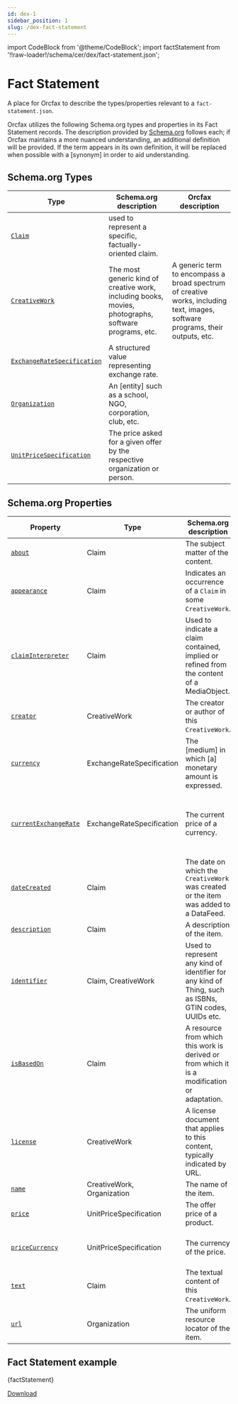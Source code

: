```yaml
---
id: dex-1
sidebar_position: 1
slug: /dex-fact-statement
---
```


import CodeBlock from '@theme/CodeBlock';
import factStatement from '!!raw-loader!/schema/cer/dex/fact-statement.json';

# Fact Statement

A place for Orcfax to describe the types/properties relevant to a
`fact-statement.json`.

Orcfax utilizes the following Schema.org types and properties in its Fact
Statement records. The description provided by [Schema.org][schema-1]
follows each; if Orcfax maintains a more nuanced understanding, an additional
definition will be provided. If the term appears in its own definition, it will
be replaced when possible with a \[synonym\] in order to aid understanding.

[schema-1]: https://schema.org/

## Schema.org Types

| Type     | Schema.org description     | Orcfax description     |
| -------- | ---------------------------| ---------------------- |
| [`Claim`][type-1] | used to represent a specific, factually-oriented claim.|  |
| [`CreativeWork`][type-2] | The most generic kind of creative work, including books, movies, photographs, software programs, etc.| A generic term to encompass a broad spectrum of creative works, including text, images, software programs, their outputs, etc.|
| [`ExchangeRateSpecification`][type-3] | A structured value representing exchange rate.|  |
| [`Organization`][type-4] | An \[entity\] such as a school, NGO, corporation, club, etc.|  |
| [`UnitPriceSpecification`][type-5] | The price asked for a given offer by the respective organization or person.|  |

[type-1]: https://schema.org/Claim
[type-2]: https://schema.org/CreativeWork
[type-3]: https://schema.org/ExchangeRateSpecification
[type-4]: https://schema.org/Organization
[type-5]: https://schema.org/UnitPriceSpecification

## Schema.org Properties

| Property     | Type     | Schema.org description     | Orcfax definition     |
| ------------ | -------- | ---------------------------| --------------------- |
| [`about`][prop-1] | Claim     | The subject matter of the content.|  |
| [`appearance`][prop-2] | Claim     | Indicates an occurrence of a `Claim` in some `CreativeWork`.|  |
| [`claimInterpreter`][prop-3] | Claim     | Used to indicate a claim contained, implied or refined from the content of a MediaObject.| An entity that has derived a `Claim`, implied or refined from, the content of one or more `MediaObjects`.|
| [`creator`][prop-4] | CreativeWork     | The creator or author of this `CreativeWork`.|  |
| [`currency`][prop-5] | ExchangeRateSpecification     | The \[medium\] in which \[a\] monetary amount is expressed.|  |
| [`currentExchangeRate`][prop-6] | ExchangeRateSpecification     | The current price of a currency.| The current value of the quote currency against a base currency.|
| [`dateCreated`][prop-7] | Claim     | The date on which the `CreativeWork` was created or the item was added to a DataFeed.|  |
| [`description`][prop-8] | Claim     | A description of the item.|  |
| [`identifier`][prop-9] | Claim, CreativeWork     | Used to represent any kind of identifier for any kind of Thing, such as ISBNs, GTIN codes, UUIDs etc.|  |
| [`isBasedOn`][prop-10] | Claim     | A resource from which this work is derived or from which it is a modification or adaptation.|  |
| [`license`][prop-11] | CreativeWork     | A license document that applies to this content, typically indicated by URL.|  |
| [`name`][prop-12] | CreativeWork, Organization     | The name of the item.|  |
| [`price`][prop-13] | UnitPriceSpecification     | The offer price of a product.| The stated cost of a thing.|
| [`priceCurrency`][prop-14] | UnitPriceSpecification     | The currency of the price.| The currency in which the price is expressed.|
| [`text`][prop-15] | Claim     | The textual content of this `CreativeWork`.|  |
| [`url`][prop-16] | Organization     | The uniform resource locator of the item.|  |

[prop-1]: https://schema.org/about
[prop-2]: https://schema.org/appearance
[prop-3]: https://schema.org/claimInterpreter
[prop-4]: https://schema.org/creator
[prop-5]: https://schema.org/currency
[prop-6]: https://schema.org/currentExchangeRate
[prop-7]: https://schema.org/dateCreated
[prop-8]: https://schema.org/description
[prop-9]: https://schema.org/identifier
[prop-10]: https://schema.org/isBasedOn
[prop-11]: https://schema.org/license
[prop-12]: https://schema.org/name
[prop-13]: https://schema.org/price
[prop-14]: https://schema.org/priceCurrency
[prop-15]: https://schema.org/text
[prop-16]: https://schema.org/url

## Fact Statement example

<CodeBlock language="jsx">{factStatement}</CodeBlock>

<a target="_blank" href="/schema/cer/dex/fact-statement.json" download="fact-statement.json">Download</a>

